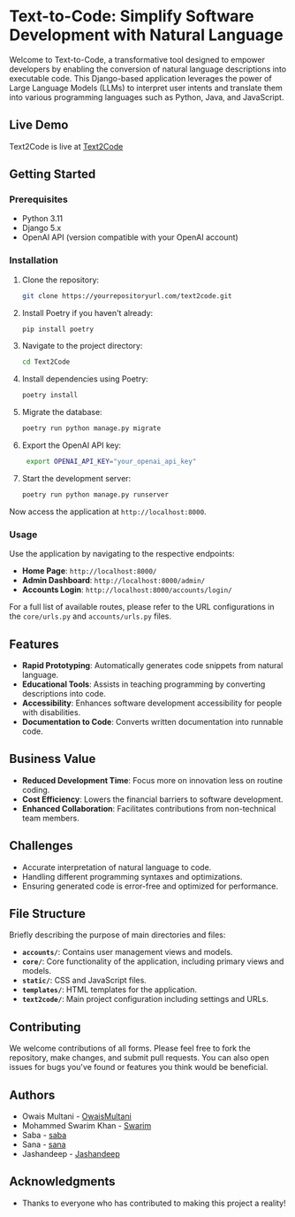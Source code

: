 
# Text-to-Code: Simplify Software Development with Natural Language

Welcome to Text-to-Code, a transformative tool designed to empower developers by enabling the conversion of natural language descriptions into executable code. This Django-based application leverages the power of Large Language Models (LLMs) to interpret user intents and translate them into various programming languages such as Python, Java, and JavaScript.

## Live Demo
Text2Code is live at [Text2Code](https://owaismultani.pythonanywhere.com)

## Getting Started

### Prerequisites

- Python 3.11
- Django 5.x
- OpenAI API (version compatible with your OpenAI account)

### Installation

1. Clone the repository:
   ```bash
   git clone https://yourrepositoryurl.com/text2code.git
   ```
2. Install Poetry if you haven't already:
   ```bash
   pip install poetry
   ```
3. Navigate to the project directory:
   ```bash
   cd Text2Code
   ```
4. Install dependencies using Poetry:
   ```bash
   poetry install
   ```
5. Migrate the database:
   ```bash
   poetry run python manage.py migrate
   ```
6. Export the OpenAI API key:
   ```bash
    export OPENAI_API_KEY="your_openai_api_key"
    ```
7. Start the development server:
   ```bash
   poetry run python manage.py runserver
   ```

Now access the application at `http://localhost:8000`.

### Usage

Use the application by navigating to the respective endpoints:

- **Home Page**: `http://localhost:8000/`
- **Admin Dashboard**: `http://localhost:8000/admin/`
- **Accounts Login**: `http://localhost:8000/accounts/login/`

For a full list of available routes, please refer to the URL configurations in the `core/urls.py` and `accounts/urls.py` files.

## Features

- **Rapid Prototyping**: Automatically generates code snippets from natural language.
- **Educational Tools**: Assists in teaching programming by converting descriptions into code.
- **Accessibility**: Enhances software development accessibility for people with disabilities.
- **Documentation to Code**: Converts written documentation into runnable code.

## Business Value

- **Reduced Development Time**: Focus more on innovation less on routine coding.
- **Cost Efficiency**: Lowers the financial barriers to software development.
- **Enhanced Collaboration**: Facilitates contributions from non-technical team members.

## Challenges

- Accurate interpretation of natural language to code.
- Handling different programming syntaxes and optimizations.
- Ensuring generated code is error-free and optimized for performance.

## File Structure

Briefly describing the purpose of main directories and files:

- **`accounts/`**: Contains user management views and models.
- **`core/`**: Core functionality of the application, including primary views and models.
- **`static/`**: CSS and JavaScript files.
- **`templates/`**: HTML templates for the application.
- **`text2code/`**: Main project configuration including settings and URLs.

## Contributing

We welcome contributions of all forms. Please feel free to fork the repository, make changes, and submit pull requests. You can also open issues for bugs you've found or features you think would be beneficial.

## Authors

- Owais Multani - [OwaisMultani](https://github.com/OwaisMultani)
- Mohammed Swarim Khan - [Swarim](https://github.com/swarim)
- Saba - [saba](https://github.com/alisaba1451)
- Sana - [sana](ShaikhSanaAli)
- Jashandeep - [Jashandeep]()

## Acknowledgments

- Thanks to everyone who has contributed to making this project a reality!
